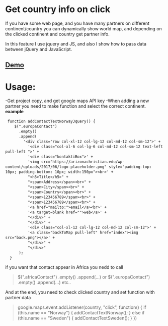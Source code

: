 # Get country info on click

If you have some web page, and you have many partners on different continent/country you can dynamically show world map, and depending on the clicked continent and country get partner info.

In this feature I use jquery and JS, and also I show how to pass data between jQuery and JavaScript.

## [Demo](http://plnkr.co/edit/ipG0kb?p=preview)

# Usage:

-Get project copy, and get google maps API key
-When adding a new partner you need to make function and select the correct continent.
**example**

     function addContactTextNorwayJquery() {
        $(".europaContact")
          .empty()
          .append(
            '<div class="row col-xl-12 col-lg-12 col-md-12 col-sm-12">' +
              '<div class="col-xl-6 col-lg-6 col-md-12 col-sm-12 text-left pull-left ">' +
              '<div class="kontaktiBox">' +
              '<img src="https://arizonachristian.edu/wp-content/uploads/2017/06/logo-placeholder.png" style="padding-top: 10px; padding-bottom: 10px; width:150px"><br>' +
              "<h5>Title</h5>" +
              "<span>Address</span><br>" +
              "<span>City</span><br>" +
              "<span>Country</span><br>" +
              "<span>123456789</span><br>" +
              "<span>123456789</span><br>" +
              '<a href="mailto:">email</a><br>' +
              '<a target=blank href="">web</a>' +
              "</div>" +
              "</div>" +
              '<div class="col-xl-12 col-lg-12 col-md-12 col-sm-12">' +
              '<a class="backToMap pull-left" href="index"><img src="back.png"></a>' +
              "</div>" +
              "</div>"
          );
      }

if you want that contact appear in Africa you nedd to call

> $(".africaContact")
.empty()
.append(...)
or
$(".europaContact")
> .empty()
> .append(...)
> etc..

And at the end, you need to check clicked country and set function with partner data

> google.maps.event.addListener(country, "click", function() {
> if (this.name == "Norway") {
> addContactTextNorway();
> } else if (this.name == "Sweden") {
> addContactTextSweden();
> }
> })

